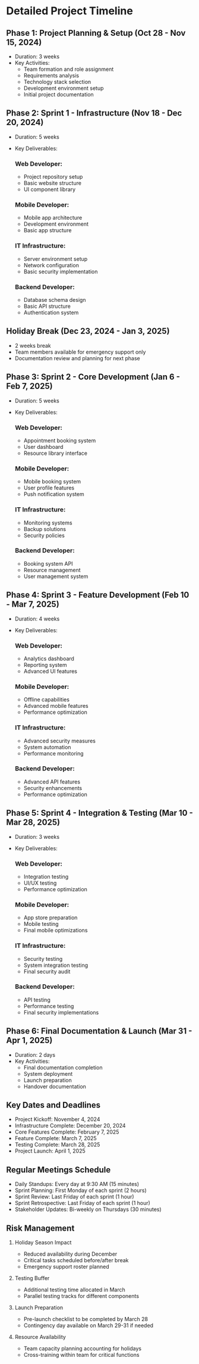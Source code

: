 # Detailed Project Timeline

## Phase 1: Project Planning & Setup (Oct 28 - Nov 15, 2024)
- Duration: 3 weeks
- Key Activities:
  * Team formation and role assignment
  * Requirements analysis
  * Technology stack selection
  * Development environment setup
  * Initial project documentation

## Phase 2: Sprint 1 - Infrastructure (Nov 18 - Dec 20, 2024)
- Duration: 5 weeks
- Key Deliverables:
  ### Web Developer:
  * Project repository setup
  * Basic website structure
  * UI component library
  
  ### Mobile Developer:
  * Mobile app architecture
  * Development environment
  * Basic app structure
  
  ### IT Infrastructure:
  * Server environment setup
  * Network configuration
  * Basic security implementation
  
  ### Backend Developer:
  * Database schema design
  * Basic API structure
  * Authentication system

## Holiday Break (Dec 23, 2024 - Jan 3, 2025)
- 2 weeks break
- Team members available for emergency support only
- Documentation review and planning for next phase

## Phase 3: Sprint 2 - Core Development (Jan 6 - Feb 7, 2025)
- Duration: 5 weeks
- Key Deliverables:
  ### Web Developer:
  * Appointment booking system
  * User dashboard
  * Resource library interface
  
  ### Mobile Developer:
  * Mobile booking system
  * User profile features
  * Push notification system
  
  ### IT Infrastructure:
  * Monitoring systems
  * Backup solutions
  * Security policies
  
  ### Backend Developer:
  * Booking system API
  * Resource management
  * User management system

## Phase 4: Sprint 3 - Feature Development (Feb 10 - Mar 7, 2025)
- Duration: 4 weeks
- Key Deliverables:
  ### Web Developer:
  * Analytics dashboard
  * Reporting system
  * Advanced UI features
  
  ### Mobile Developer:
  * Offline capabilities
  * Advanced mobile features
  * Performance optimization
  
  ### IT Infrastructure:
  * Advanced security measures
  * System automation
  * Performance monitoring
  
  ### Backend Developer:
  * Advanced API features
  * Security enhancements
  * Performance optimization

## Phase 5: Sprint 4 - Integration & Testing (Mar 10 - Mar 28, 2025)
- Duration: 3 weeks
- Key Deliverables:
  ### Web Developer:
  * Integration testing
  * UI/UX testing
  * Performance optimization
  
  ### Mobile Developer:
  * App store preparation
  * Mobile testing
  * Final mobile optimizations
  
  ### IT Infrastructure:
  * Security testing
  * System integration testing
  * Final security audit
  
  ### Backend Developer:
  * API testing
  * Performance testing
  * Final security implementations

## Phase 6: Final Documentation & Launch (Mar 31 - Apr 1, 2025)
- Duration: 2 days
- Key Activities:
  * Final documentation completion
  * System deployment
  * Launch preparation
  * Handover documentation

## Key Dates and Deadlines
- Project Kickoff: November 4, 2024
- Infrastructure Complete: December 20, 2024
- Core Features Complete: February 7, 2025
- Feature Complete: March 7, 2025
- Testing Complete: March 28, 2025
- Project Launch: April 1, 2025

## Regular Meetings Schedule
- Daily Standups: Every day at 9:30 AM (15 minutes)
- Sprint Planning: First Monday of each sprint (2 hours)
- Sprint Review: Last Friday of each sprint (1 hour)
- Sprint Retrospective: Last Friday of each sprint (1 hour)
- Stakeholder Updates: Bi-weekly on Thursdays (30 minutes)

## Risk Management
1. Holiday Season Impact
   - Reduced availability during December
   - Critical tasks scheduled before/after break
   - Emergency support roster planned

2. Testing Buffer
   - Additional testing time allocated in March
   - Parallel testing tracks for different components

3. Launch Preparation
   - Pre-launch checklist to be completed by March 28
   - Contingency day available on March 29-31 if needed

4. Resource Availability
   - Team capacity planning accounting for holidays
   - Cross-training within team for critical functions
